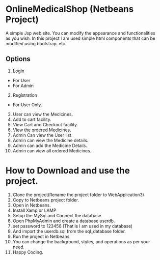 # OnlineMedicalShop (Netbeans Project)
A simple Jsp web site.
You can modify the appearance and functionalities as you wish.
In this project I am used simple html components that can be modified using bootstrap..etc.


## Options
1. Login 
  * For User
  * For Admin
2. Registration
  * For User Only.
3. User can view the Medicines.
4. Add to cart facility.
5. View Cart and Checkout facility.
6. View the ordered Medicines.
6. Admin Can view the User list.
7. Admin can view the Medicine details.
8. Admin can add the Medicine Details.
9. Admin can view all ordered Medicines.


# How to Download and use the project.

1. Clone the project(Rename the project folder to WebApplication3)
2. Copy to Netbeans project folder.
3. Open in Netbeans.
4. Install Xamp or LAMP 
5. Setup the MySql and Connect the database.
6. Open PhpMyAdmin and create a database userdb.
7. set password to 123456 (That is I am used in my database)
8. And import the userdb.sql from the sql_database folder.
9. Run the project in Netbeans.
10. You can change the background, styles, and operations as per your need.
11. Happy Coding.
